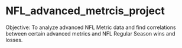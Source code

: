 # NFL_advanced_metrcis_project
Objective: To analyze advanced NFL Metric data and find correlations between certain advanced metrics and NFL Regular Season wins and losses.